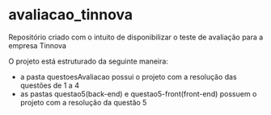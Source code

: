 # avaliacao_tinnova
Repositório criado com o intuito de disponibilizar o teste de avaliação para a empresa Tinnova

O projeto está estruturado da seguinte maneira:
- a pasta questoesAvaliacao possui o projeto com a resolução das questões de 1 a 4
- as pastas questao5(back-end) e questao5-front(front-end) possuem o projeto com a resolução da questão 5 
